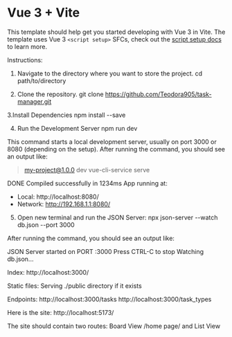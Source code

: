 # Vue 3 + Vite

This template should help get you started developing with Vue 3 in Vite. The template uses Vue 3 `<script setup>` SFCs, check out the [script setup docs](https://v3.vuejs.org/api/sfc-script-setup.html#sfc-script-setup) to learn more.

Instructions:
1. Navigate to the directory where you want to store the project.
cd path/to/directory

2. Clone the repository.
git clone https://github.com/Teodora905/task-manager.git

3.Install Dependencies
npm install --save

4. Run the Development Server
npm run dev

This command starts a local development server, usually on port 3000 or 8080 (depending on the setup). After running the command, you should see an output like:

> my-project@1.0.0 dev
> vue-cli-service serve

 DONE  Compiled successfully in 1234ms
  App running at:
  - Local:   http://localhost:8080/
  - Network: http://192.168.1.1:8080/

5. Open new terminal and run the JSON Server:
npx json-server --watch db.json --port 3000

After running the command, you should see an output like:

JSON Server started on PORT :3000
Press CTRL-C to stop
Watching db.json...

Index:
http://localhost:3000/

Static files:
Serving ./public directory if it exists

Endpoints:
http://localhost:3000/tasks
http://localhost:3000/task_types




Here is the site:
http://localhost:5173/

The site should contain two routes: Board View /home page/ and List View

